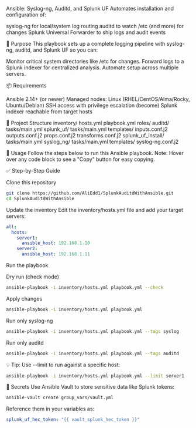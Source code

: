 Ansible: Syslog-ng, Auditd, and Splunk UF
Automates installation and configuration of:

syslog-ng for local/system log routing
auditd to watch /etc (and more) for changes
Splunk Universal Forwarder to ship logs and audit events


📜 Purpose
This playbook sets up a complete logging pipeline with syslog-ng, auditd, and Splunk UF so you can:

Monitor critical system directories like /etc for changes.
Forward logs to a Splunk indexer for centralized analysis.
Automate setup across multiple servers.


📦 Requirements

Ansible 2.14+ (or newer)
Managed nodes: Linux (RHEL/CentOS/Alma/Rocky, Ubuntu/Debian)
SSH access with privilege escalation (become)
Splunk indexer reachable from target hosts


📁 Project Structure
inventory/
  hosts.yml
playbook.yml
roles/
  auditd/
    tasks/main.yml
  splunk_uf/
    tasks/main.yml
    templates/
      inputs.conf.j2
      outputs.conf.j2
      props.conf.j2
      transforms.conf.j2
  splunk_uf_install/
    tasks/main.yml
  syslog_ng/
    tasks/main.yml
    templates/
      syslog-ng.conf.j2


📖 Usage
Follow the steps below to run this Ansible playbook. Note: Hover over any code block to see a "Copy" button for easy copying.

✅ Step-by-Step Guide

Clone this repository
```bash
git clone https://github.com/AliEdd1/SplunkAuditdWithAnsible.git
cd SplunkAuditdWithAnsible
```

Update the inventory
Edit the inventory/hosts.yml file and add your target servers:
```yml
all:
  hosts:
    server1:
      ansible_host: 192.168.1.10
    server2:
      ansible_host: 192.168.1.11
```

Run the playbook

Dry run (check mode)
```bash
ansible-playbook -i inventory/hosts.yml playbook.yml --check
```

Apply changes
```bash
ansible-playbook -i inventory/hosts.yml playbook.yml
```

Run only syslog-ng
```bash
ansible-playbook -i inventory/hosts.yml playbook.yml --tags syslog
```

Run only auditd
```bash
ansible-playbook -i inventory/hosts.yml playbook.yml --tags auditd
```






💡 Tip: Use --limit to run against a specific host:
```bash
ansible-playbook -i inventory/hosts.yml playbook.yml --limit server1
```

🔐 Secrets
Use Ansible Vault to store sensitive data like Splunk tokens:
```bash
ansible-vault create group_vars/vault.yml
```
Reference them in your variables as:
```yml
splunk_uf_hec_token: "{{ vault_splunk_hec_token }}"
```
